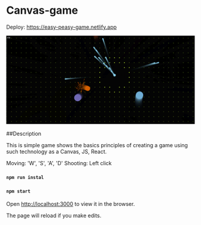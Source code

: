 # Canvas-game

Deploy: https://easy-peasy-game.netlify.app


![Canvas-game](./public/screen.png)

##Description

This is simple game shows the basics principles of creating a game using such technology as a Canvas, JS, React.

Moving: 'W', 'S', 'A', 'D'
Shooting: Left click
#### `npm run instal`
#### `npm start`


Open [http://localhost:3000](http://localhost:3000) to view it in the browser.

The page will reload if you make edits.


